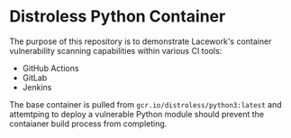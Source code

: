 # Distroless Python Container

The purpose of this repository is to demonstrate Lacework's container vulnerability scanning capabilities within various CI tools:

- GitHub Actions
- GitLab
- Jenkins

The base container is pulled from `gcr.io/distroless/python3:latest` and attemtping to deploy a vulnerable Python module should prevent the contaianer build process from completing.
